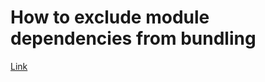 # How to exclude module dependencies from bundling
[Link](https://webpack.js.org/configuration/externals/)